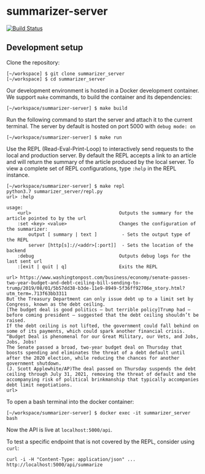 # summarizer-server

[![Build Status](https://travis-ci.com/jent-ly/summarizer_server.svg?branch=master)](https://travis-ci.com/jent-ly/summarizer_server)

## Development setup

Clone the repository:
```shell
[~/workspace] $ git clone summarizer_server
[~/workspace] $ cd summarizer_server
```

Our development environment is hosted in a Docker development container. We support `make` commands, to build the container and its dependencies:
```shell
[~/workspace/summarizer-server] $ make build
```

Run the following command to start the server and attach it to the current terminal. The server by default is hosted on port 5000 with `debug mode: on`
```shell
[~/workspace/summarizer-server] $ make run
```

Use the REPL (Read-Eval-Print-Loop) to interactively send requests to the local and production server. By default the REPL accepts a link to an article and will return the summary of the article produced by the local server. To view a complete set of REPL configurations, type `:help` in the REPL instance.
```shell
[~/workspace/summarizer-server] $ make repl
python3.7 summarizer_server/repl.py
url> :help

usage:
    <url>                                Outputs the summary for the article pointed to by the url
    :set <key> <value>                   Changes the configuration of the summarizer:
        output [ summary | text ]         - Sets the output type of the REPL
        server [http[s]://<addr>[:port]]  - Sets the location of the backend
    :debug                               Outputs debug logs for the last sent url
    :[exit | quit | q]                   Exits the REPL

url> https://www.washingtonpost.com/business/economy/senate-passes-two-year-budget-and-debt-ceiling-bill-sending-to-trump/2019/08/01/5b57dd38-b3de-11e9-8949-5f36ff92706e_story.html?utm_term=.713f63bb3311
But the Treasury Department can only issue debt up to a limit set by Congress, known as the debt ceiling.
[The budget deal is good politics — but terrible policy]Trump had — before coming president — suggested that the debt ceiling shouldn’t be raised.
If the debt ceiling is not lifted, the government could fall behind on some of its payments, which could spark another financial crisis.
“Budget Deal is phenomenal for our Great Military, our Vets, and Jobs, Jobs, Jobs!
The Senate passed a broad, two-year budget deal on Thursday that boosts spending and eliminates the threat of a debt default until after the 2020 election, while reducing the chances for another government shutdown.
(J. Scott Applewhite/AP)The deal passed on Thursday suspends the debt ceiling through July 31, 2021, removing the threat of default and the accompanying risk of political brinkmanship that typically accompanies debt limit negotiations.
url>
```

To open a bash terminal into the docker container:
```shell
[~/workspace/summarizer-server] $ docker exec -it summarizer_server bash
```

Now the API is live at `localhost:5000/api`.

To test a specific endpoint that is not covered by the REPL, consider using `curl`:
```shell
curl -i -H "Content-Type: application/json" ... http://localhost:5000/api/summarize
```

